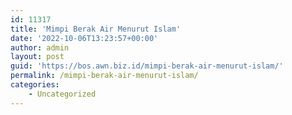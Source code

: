 ```yaml
---
id: 11317
title: 'Mimpi Berak Air Menurut Islam'
date: '2022-10-06T13:23:57+00:00'
author: admin
layout: post
guid: 'https://bos.awn.biz.id/mimpi-berak-air-menurut-islam/'
permalink: /mimpi-berak-air-menurut-islam/
categories:
    - Uncategorized
---
```


